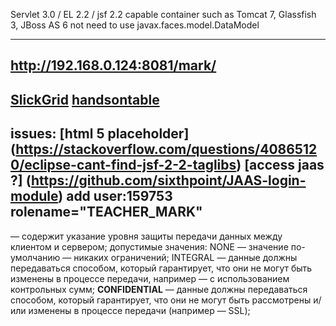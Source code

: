 Servlet 3.0 / EL 2.2 / jsf 2.2 capable container such as Tomcat 7, Glassfish 3, JBoss AS 6 not need to use  javax.faces.model.DataModel

----------------
http://192.168.0.124:8081/mark/
----------------
[SlickGrid](https://github.com/6pac/SlickGrid/blob/master/examples/example-column-group.html)
[handsontable](https://handsontable.com/docs/7.1.1/demo-header-tooltips.html)
----------------
issues:
[html 5 placeholder] (https://stackoverflow.com/questions/40865120/eclipse-cant-find-jsf-2-2-taglibs)
[access jaas ?] (https://github.com/sixthpoint/JAAS-login-module) add user:159753  rolename="TEACHER_MARK"
----------------
<transport-guarantee> — содержит указание уровня защиты передачи данных между клиентом и сервером; допустимые значения:
NONE — значение по-умолчанию — никаких ограничений;
INTEGRAL — данные должны передаваться способом, который гарантирует, что они не могут быть изменены в процессе передачи, например — с использованием контрольных сумм;
**CONFIDENTIAL** — данные должны передаваться способом, который гарантирует, что они не могут быть рассмотрены и/или изменены в процессе передачи (например — SSL);
